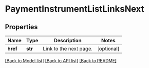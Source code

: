 # PaymentInstrumentListLinksNext

## Properties
Name | Type | Description | Notes
------------ | ------------- | ------------- | -------------
**href** | **str** | Link to the next page.  | [optional] 

[[Back to Model list]](../README.md#documentation-for-models) [[Back to API list]](../README.md#documentation-for-api-endpoints) [[Back to README]](../README.md)


